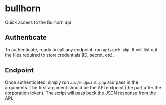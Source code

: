 # bullhorn
Quick access to the Bullhorn api

## Authenticate

To authenticate, ready to call any endpoint, run `api/auth.php`. It will list out the files required to store credentials (ID, secret, etc).

## Endpoint

Once authenticated, simply run `api/endpoint.php` and pass in the arguments. The first argument should be the API endpoint (the part after the corporation token). The script will pass back the JSON response from the API.
